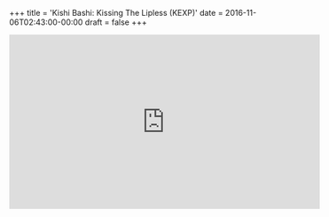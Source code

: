 +++
title = 'Kishi Bashi: Kissing The Lipless (KEXP)'
date = 2016-11-06T02:43:00-00:00
draft = false
+++

<iframe width="560" height="315" src="https://www.youtube.com/embed/c_wKZpgOp2I?si=R4-8OVB8vinsGYWH" title="YouTube video player" frameborder="0" allow="accelerometer; autoplay; clipboard-write; encrypted-media; gyroscope; picture-in-picture; web-share" referrerpolicy="strict-origin-when-cross-origin" allowfullscreen></iframe>

